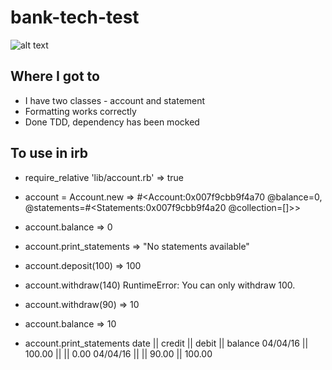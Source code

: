 # bank-tech-test

![alt text](https://travis-ci.org/tsetsova/bank_tech_test.svg?branch=master "Travis Badge")

## Where I got to

* I have two classes - account and statement
* Formatting works correctly
* Done TDD, dependency has been mocked

## To use in irb

* require_relative 'lib/account.rb'
 => true
* account = Account.new
 => #<Account:0x007f9cbb9f4a70 @balance=0, @statements=#<Statements:0x007f9cbb9f4a20 @collection=[]>>

* account.balance
 => 0

* account.print_statements
 => "No statements available"

* account.deposit(100)
 => 100

* account.withdraw(140)
RuntimeError: You can only withdraw 100.

* account.withdraw(90)
 => 10

* account.balance
 => 10

* account.print_statements
date || credit || debit || balance
04/04/16 || 100.00 ||  || 0.00
04/04/16 ||  || 90.00 || 100.00



